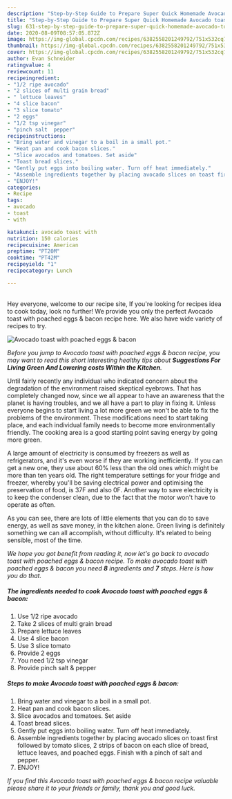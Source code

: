 ```yaml
---
description: "Step-by-Step Guide to Prepare Super Quick Homemade Avocado toast with poached eggs &amp;amp; bacon"
title: "Step-by-Step Guide to Prepare Super Quick Homemade Avocado toast with poached eggs &amp;amp; bacon"
slug: 631-step-by-step-guide-to-prepare-super-quick-homemade-avocado-toast-with-poached-eggs-and-amp-bacon
date: 2020-08-09T08:57:05.872Z
image: https://img-global.cpcdn.com/recipes/6382558201249792/751x532cq70/avocado-toast-with-poached-eggs-bacon-recipe-main-photo.jpg
thumbnail: https://img-global.cpcdn.com/recipes/6382558201249792/751x532cq70/avocado-toast-with-poached-eggs-bacon-recipe-main-photo.jpg
cover: https://img-global.cpcdn.com/recipes/6382558201249792/751x532cq70/avocado-toast-with-poached-eggs-bacon-recipe-main-photo.jpg
author: Evan Schneider
ratingvalue: 4
reviewcount: 11
recipeingredient:
- "1/2 ripe avocado"
- "2 slices of multi grain bread"
- " lettuce leaves"
- "4 slice bacon"
- "3 slice tomato"
- "2 eggs"
- "1/2 tsp vinegar"
- "pinch salt  pepper"
recipeinstructions:
- "Bring water and vinegar to a boil in a small pot."
- "Heat pan and cook bacon slices."
- "Slice avocados and tomatoes. Set aside"
- "Toast bread slices."
- "Gently put eggs into boiling water. Turn off heat immediately."
- "Assemble ingredients together by placing avocado slices on toast first followed by tomato slices, 2 strips of bacon on each slice of bread, lettuce leaves, and poached eggs. Finish with a pinch of salt and pepper."
- "ENJOY!"
categories:
- Recipe
tags:
- avocado
- toast
- with

katakunci: avocado toast with 
nutrition: 150 calories
recipecuisine: American
preptime: "PT20M"
cooktime: "PT42M"
recipeyield: "1"
recipecategory: Lunch

---
```

<br>
Hey everyone, welcome to our recipe site, If you're looking for recipes idea to cook today, look no further! We provide you only the perfect Avocado toast with poached eggs &amp; bacon recipe here. We also have wide variety of recipes to try.
<br>


![Avocado toast with poached eggs &amp; bacon](https://img-global.cpcdn.com/recipes/6382558201249792/751x532cq70/avocado-toast-with-poached-eggs-bacon-recipe-main-photo.jpg)

<i>Before you jump to Avocado toast with poached eggs &amp; bacon recipe, you may want to read this short interesting healthy tips about 
<strong>Suggestions For Living Green And Lowering costs Within the Kitchen</strong>.</i>
</br>

Until fairly recently any individual who indicated concern about the degradation of the environment raised skeptical eyebrows. That has completely changed now, since we all appear to have an awareness that the planet is having troubles, and we all have a part to play in fixing it. Unless everyone begins to start living a lot more green we won't be able to fix the problems of the environment. These modifications need to start taking place, and each individual family needs to become more environmentally friendly. The cooking area is a good starting point saving energy by going more green.

A large amount of electricity is consumed by freezers as well as refrigerators, and it's even worse if they are working inefficiently. If you can get a new one, they use about 60% less than the old ones which might be more than ten years old. The right temperature settings for your fridge and freezer, whereby you'll be saving electrical power and optimising the preservation of food, is 37F and also 0F. Another way to save electricity is to keep the condenser clean, due to the fact that the motor won't have to operate as often.

As you can see, there are lots of little elements that you can do to save energy, as well as save money, in the kitchen alone. Green living is definitely something we can all accomplish, without difficulty. It's related to being sensible, most of the time.


<i>We hope you got benefit from reading it, now let's go back to avocado toast with poached eggs &amp; bacon recipe. To make avocado toast with poached eggs &amp; bacon you need <strong>8</strong> ingredients and <strong>7</strong> steps. Here is how you do that.
</i>

##### The ingredients needed to cook Avocado toast with poached eggs &amp; bacon:

1. Use 1/2 ripe avocado
1. Take 2 slices of multi grain bread
1. Prepare  lettuce leaves
1. Use 4 slice bacon
1. Use 3 slice tomato
1. Provide 2 eggs
1. You need 1/2 tsp vinegar
1. Provide pinch salt &amp; pepper


##### Steps to make Avocado toast with poached eggs &amp; bacon:

1. Bring water and vinegar to a boil in a small pot.
1. Heat pan and cook bacon slices.
1. Slice avocados and tomatoes. Set aside
1. Toast bread slices.
1. Gently put eggs into boiling water. Turn off heat immediately.
1. Assemble ingredients together by placing avocado slices on toast first followed by tomato slices, 2 strips of bacon on each slice of bread, lettuce leaves, and poached eggs. Finish with a pinch of salt and pepper.
1. ENJOY!


<i>If you find this Avocado toast with poached eggs &amp; bacon recipe valuable please share it to your friends or family, thank you and good luck.</i>
